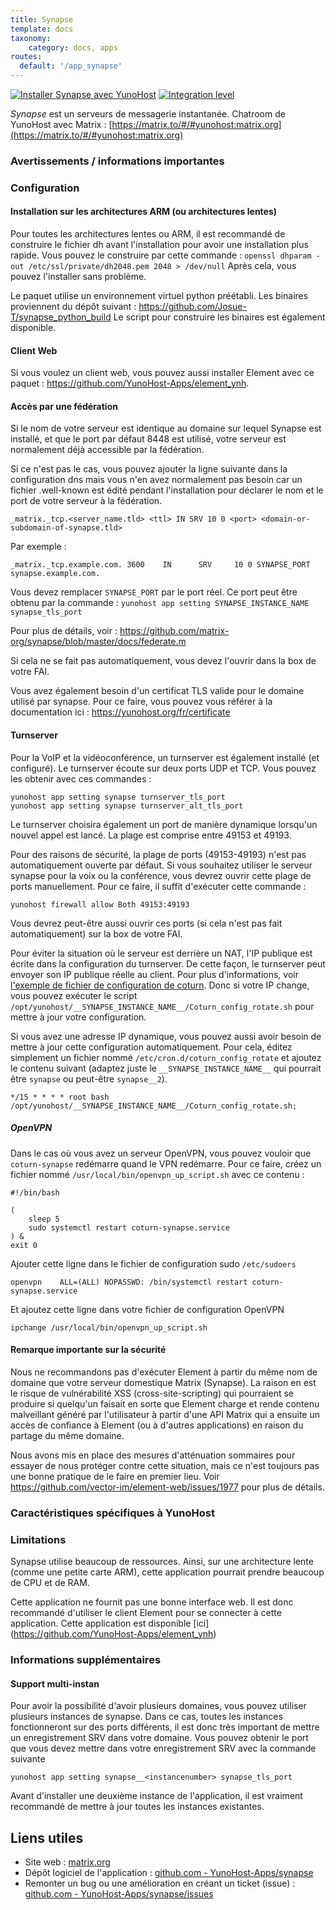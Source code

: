 ```yaml
---
title: Synapse
template: docs
taxonomy:
    category: docs, apps
routes:
  default: '/app_synapse'
---
```


[![Installer Synapse avec YunoHost](https://install-app.yunohost.org/install-with-yunohost.svg)](https://install-app.yunohost.org/?app=synapse) [![Integration level](https://dash.yunohost.org/integration/synapse.svg)](https://dash.yunohost.org/appci/app/synapse)

*Synapse* est un serveurs de messagerie instantanée.
Chatroom de YunoHost avec Matrix : [https://matrix.to/#/#yunohost:matrix.org](https://matrix.to/#/#yunohost:matrix.org)

### Avertissements / informations importantes

### Configuration

#### Installation sur les architectures ARM (ou architectures lentes)

Pour toutes les architectures lentes ou ARM, il est recommandé de construire le fichier dh avant l'installation pour avoir une installation plus rapide.
Vous pouvez le construire par cette commande : `openssl dhparam -out /etc/ssl/private/dh2048.pem 2048 > /dev/null`
Après cela, vous pouvez l'installer sans problème.

Le paquet utilise un environnement virtuel python préétabli. Les binaires proviennent du dépôt suivant : https://github.com/Josue-T/synapse_python_build
Le script pour construire les binaires est également disponible.

#### Client Web

Si vous voulez un client web, vous pouvez aussi installer Element avec ce paquet : https://github.com/YunoHost-Apps/element_ynh.

#### Accès par une fédération

Si le nom de votre serveur est identique au domaine sur lequel Synapse est installé, et que le port par défaut 8448 est utilisé, votre serveur est normalement déjà accessible par la fédération.

Si ce n'est pas le cas, vous pouvez ajouter la ligne suivante dans la configuration dns mais vous n'en avez normalement pas besoin car un fichier .well-known est édité pendant l'installation pour déclarer le nom et le port de votre serveur à la fédération.

```
_matrix._tcp.<server_name.tld> <ttl> IN SRV 10 0 <port> <domain-or-subdomain-of-synapse.tld>
```

Par exemple :

```
_matrix._tcp.example.com. 3600    IN      SRV     10 0 SYNAPSE_PORT synapse.example.com.
```

Vous devez remplacer `SYNAPSE_PORT` par le port réel. Ce port peut être obtenu par la commande : `yunohost app setting SYNAPSE_INSTANCE_NAME synapse_tls_port`

Pour plus de détails, voir : https://github.com/matrix-org/synapse/blob/master/docs/federate.m

Si cela ne se fait pas automatiquement, vous devez l'ouvrir dans la box de votre FAI.

Vous avez également besoin d'un certificat TLS valide pour le domaine utilisé par synapse. Pour ce faire, vous pouvez vous référer à la documentation ici : https://yunohost.org/fr/certificate

#### Turnserver

Pour la VoIP et la vidéoconférence, un turnserver est également installé (et configuré). Le turnserver écoute sur deux ports UDP et TCP. Vous pouvez les obtenir avec ces commandes :

```
yunohost app setting synapse turnserver_tls_port
yunohost app setting synapse turnserver_alt_tls_port

```

Le turnserver choisira également un port de manière dynamique lorsqu'un nouvel appel est lancé. La plage est comprise entre 49153 et 49193.

Pour des raisons de sécurité, la plage de ports (49153-49193) n'est pas automatiquement ouverte par défaut. Si vous souhaitez utiliser le serveur synapse pour la voix ou la conférence, vous devrez ouvrir cette plage de ports manuellement. Pour ce faire, il suffit d'exécuter cette commande :

```
yunohost firewall allow Both 49153:49193
```

Vous devrez peut-être aussi ouvrir ces ports (si cela n'est pas fait automatiquement) sur la box de votre FAI.

Pour éviter la situation où le serveur est derrière un NAT, l'IP publique est écrite dans la configuration du turnserver. De cette façon, le turnserver peut envoyer son IP publique réelle au client. Pour plus d'informations, voir [l'exemple de fichier de configuration de coturn](https://github.com/coturn/coturn/blob/master/examples/etc/turnserver.conf#L102-L120). Donc si votre IP change, vous pouvez exécuter le script `/opt/yunohost/__SYNAPSE_INSTANCE_NAME__/Coturn_config_rotate.sh` pour mettre à jour votre configuration.

Si vous avez une adresse IP dynamique, vous pouvez aussi avoir besoin de mettre à jour cette configuration automatiquement. Pour cela, éditez simplement un fichier nommé `/etc/cron.d/coturn_config_rotate` et ajoutez le contenu suivant (adaptez juste le `__SYNAPSE_INSTANCE_NAME__` qui pourrait être `synapse` ou peut-être `synapse__2`).

```
*/15 * * * * root bash /opt/yunohost/__SYNAPSE_INSTANCE_NAME__/Coturn_config_rotate.sh;
```

##### OpenVPN

Dans le cas où vous avez un serveur OpenVPN, vous pouvez vouloir que `coturn-synapse` redémarre quand le VPN redémarre. Pour ce faire, créez un fichier nommé `/usr/local/bin/openvpn_up_script.sh` avec ce contenu :

```
#!/bin/bash

(
    sleep 5
    sudo systemctl restart coturn-synapse.service
) &
exit 0
```

Ajouter cette ligne dans le fichier de configuration sudo `/etc/sudoers`

```
openvpn    ALL=(ALL) NOPASSWD: /bin/systemctl restart coturn-synapse.service
```

Et ajoutez cette ligne dans votre fichier de configuration OpenVPN

```
ipchange /usr/local/bin/openvpn_up_script.sh
```

#### Remarque importante sur la sécurité

Nous ne recommandons pas d'exécuter Element à partir du même nom de domaine que votre serveur domestique Matrix (Synapse). La raison en est le risque de vulnérabilité XSS (cross-site-scripting) qui pourraient se produire si quelqu'un faisait en sorte que Element charge et rende contenu malveillant généré par l'utilisateur à partir d'une API Matrix qui a ensuite un accès de confiance à Element (ou à d'autres applications) en raison du partage du même domaine.

Nous avons mis en place des mesures d'atténuation sommaires pour essayer de nous protéger contre cette situation, mais ce n'est toujours pas une bonne pratique de le faire en premier lieu. Voir https://github.com/vector-im/element-web/issues/1977 pour plus de détails.

### Caractéristiques spécifiques à YunoHost

### Limitations

Synapse utilise beaucoup de ressources. Ainsi, sur une architecture lente (comme une petite carte ARM), cette application pourrait prendre beaucoup de CPU et de RAM.

Cette application ne fournit pas une bonne interface web. Il est donc recommandé d'utiliser le client Element pour se connecter à cette application. Cette application est disponible [ici] (https://github.com/YunoHost-Apps/element_ynh)

### Informations supplémentaires

#### Support multi-instan

Pour avoir la possibilité d'avoir plusieurs domaines, vous pouvez utiliser plusieurs instances de synapse. Dans ce cas, toutes les instances fonctionneront sur des ports différents, il est donc très important de mettre un enregistrement SRV dans votre domaine. Vous pouvez obtenir le port que vous devez mettre dans votre enregistrement SRV avec la commande suivante 

```
yunohost app setting synapse__<instancenumber> synapse_tls_port
```

Avant d'installer une deuxième instance de l'application, il est vraiment recommandé de mettre à jour toutes les instances existantes.

## Liens utiles

+ Site web : [matrix.org](https://matrix.org/)
+ Dépôt logiciel de l'application : [github.com - YunoHost-Apps/synapse](https://github.com/YunoHost-Apps/synapse_ynh)
+ Remonter un bug ou une amélioration en créant un ticket (issue) : [github.com - YunoHost-Apps/synapse/issues](https://github.com/YunoHost-Apps/synapse_ynh/issues)
